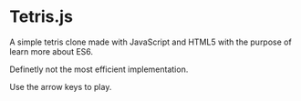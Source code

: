 # Tetris.js
A simple tetris clone made with JavaScript and HTML5 with the purpose of learn more about ES6.

Definetly not the most efficient implementation.

Use the arrow keys to play.
